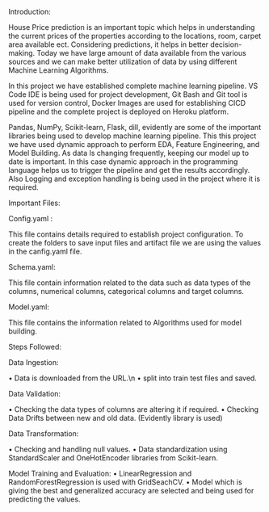 Introduction: 

House Price prediction is an important topic which helps in understanding the current prices of the properties according to the locations, room, carpet area available ect. Considering predictions, it helps in better decision-making. Today we have large amount of data available from the various sources and we can make better utilization of data by using different Machine Learning Algorithms.

In this project we have established complete machine learning pipeline. VS Code IDE is being used for project development, Git Bash and Git tool is used for version control, Docker Images are used for establishing CICD pipeline and the complete project is deployed on Heroku platform.

Pandas, NumPy, Scikit-learn, Flask, dill, evidently are some of the important libraries being used to develop machine learning pipeline. This this project we have used dynamic approach to perform EDA, Feature Engineering, and Model Building. As data Is changing frequently, keeping our model up to date is important. In this case dynamic approach in the programming language helps us to trigger the pipeline and get the results accordingly. Also Logging and exception handling is being used in the project where it is required.  

Important Files:

Config.yaml :

This file contains details required to establish project configuration. To create the folders to save input files and artifact file we are using the values in the canfig.yaml file.

Schema.yaml:

This file contain information related to the data such as data types of the columns, numerical columns, categorical columns and target columns.

Model.yaml:

This file contains the information related to Algorithms used for model building.

Steps Followed:

Data Ingestion:

•	Data is downloaded from the URL.\n
•	split into train test files and saved.

Data Validation:

•	Checking the data types of columns are altering it if required.
•	Checking Data Drifts between new and old data. (Evidently library is used)

Data Transformation:

•	Checking and handling null values.
•	Data standardization using StandardScaler and OneHotEncoder libraries from Scikit-learn.

Model Training and Evaluation:
•	LinearRegression and RandomForestRegression is used with GridSeachCV.
•	Model which is giving the best and generalized accuracy are selected and being used for predicting the values. 


